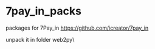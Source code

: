 # 7pay_in_packs

packages for 7Pay_in
https://github.com/icreator/7pay_in

unpack it in folder web2py\
